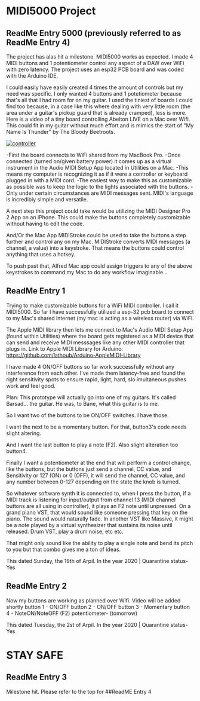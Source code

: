 

# MIDI5000 Project

## ReadMe Entry 5000 (previously referred to as ReadMe Entry 4) 
The project has alas hit a milestone. MIDI5000 works as expected. I made 4 MIDI buttons and 1 potentiometer control any aspect of a DAW over WiFi with zero latency. The project uses an esp32 PCB board and was coded with the Arduino IDE.

I could easily have easily created 4 times the amount of controls but my need was specific. I only wanted 4 buttons and 1 potetiometer because that's all that I had room for on my guitar. I used the tiniest of boards I could find too because, in a case like this where dealing with very little room (the area under a guitar's pickup guard that is already cramped), less is more. Here is a video of a tiny board controlling Abelton LIVE on a Mac over Wifi. This could fit in my guitar without much effort and is mimics the start of "My Name Is Thunder" by The Bloody Beetroots.

[![controller](https://imgur.com/9ytHnLH)](https://www.youtube.com/watch?v=WkeB3Opa6Q4 "esp-32 buttons with a potentiometer controlling Ableton LIVE via MIDI")

-First the board connects to WiFi shared from my MacBook Pro.
-Once connected (turned on/given battery power) it comes up as a virtual instrument in the Audio MIDI Setup App located in Utilities on a Mac.
-This means my computer is recognizing it as if it were a controller or keyboard plugged in with a MIDI cord.
-The easiest way to make this as customizable as possible was to keep the logic to the lights associated with the buttons. 
-Only under certain circumstances are MIDI messages sent. MIDI's language is incredibly simple and versatile.  

A next step this project could take would be utilizing the MIDI Designer Pro 2 App on an iPhone. This could make the buttons completely customizable without having to edit the code. 

And/Or the Mac App MIDIStroke could be used to take the buttons a step further and control any on my Mac.  MIDIStroke converts MIDI messages (a channel, a value) into a keystroke.  That means the buttons could control anything that uses a hotkey. 

To push past that, Alfred Mac app could assign triggers to any of the above keystrokes to command my Mac to do any workflow imaginable... 


## ReadMe Entry 1
Trying to make customizable buttons for a WiFi MIDI controller. I call it MIDI5000. So far I have successfully utilized a esp-32 pcb board to connect to my Mac's shared internet (my mac is acting as a wireless router) via WiFi.  

The Apple MIDI library then lets me connect to Mac's Audio MIDI Setup App (found within Utilities) where the board gets registered as a MIDI device that can send and receive MIDI messsages like any other MIDI controller that plugs in.
Link to Apple MIDI Library for Arduino: https://github.com/lathoub/Arduino-AppleMIDI-Library

I have made 4 ON/OFF buttons so far work successfully without any interference from each other. I've made them latency-free and found the right sensitivity spots to ensure rapid, light, hard, slo imultaneous pushes work and feel good.

Plan:
This prototype will actually go into one of my guitars. It's called Barsad... the guitar. He was, to Bane, what this guitar is to me. 

So I want two of the buttons to be ON/OFF switches. I have those.

I want the next to be a momentary button. For that, button3's code needs slight altering.

And I want the last button to play a note (F2). Also slight alteration too button4.  

Finally I want a potentiometer at the end that will perform a control change, like the buttons, but the buttons just send a channel, CC value, and Sensitivity or 127 (ON) or 0 (OFF), it will send the channel, CC value, and any number between 0-127 depending on the state the knob is turned.

So whatever software synth it is connected to, when I press the button, if a MIDI track is listening for input/output from channel 13 (MIDI channel buttons are all using in controller), it plays an F2 note until unpressed. On a grand piano VST, that would sound like someone pressing that key on the piano. The sound would naturally fade. In another VST like Massive, it might be a note played by a virtual synthesizer that sustains its noise until released.  Drum VST, play a drum noise, etc etc.  

That might only sound like the ability to play a single note and bend its pitch to you but that combo gives me a ton of ideas.


This dated Sunday, the 19th of Arpil. In the year 2020 | Quarantine status- Yes


## ReadMe Entry 2
Now my buttons are working as planned over Wifi. Video will be added shortly
button 1 - ON/OFF
button 2 - ON/OFF
button 3 - Momentary
button 4 - NoteON/NoteOFF (F2)
potentiometer- (tomorrow)


This dated Tuesday, the 2st of Arpil. In the year 2020 | Quarantine status- Yes

# STAY SAFE

## ReadMe Entry 3 
Milestone hit. Please refer to the top for ##ReadME Entry 4
